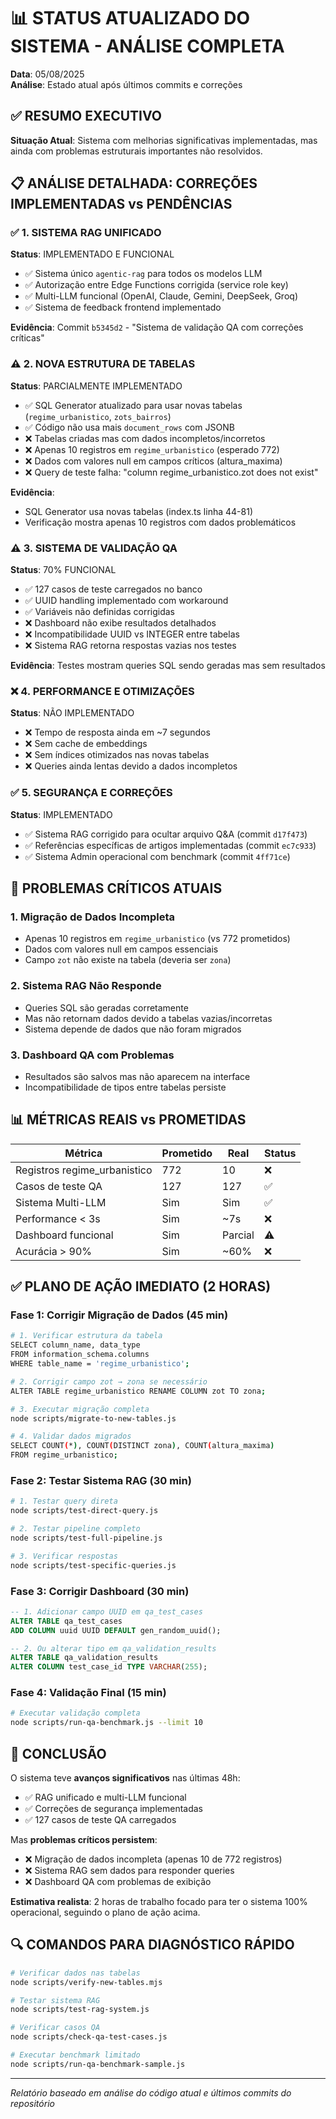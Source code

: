 # 📊 STATUS ATUALIZADO DO SISTEMA - ANÁLISE COMPLETA
**Data**: 05/08/2025  
**Análise**: Estado atual após últimos commits e correções

## ✅ RESUMO EXECUTIVO

**Situação Atual**: Sistema com melhorias significativas implementadas, mas ainda com problemas estruturais importantes não resolvidos.

## 📋 ANÁLISE DETALHADA: CORREÇÕES IMPLEMENTADAS vs PENDÊNCIAS

### ✅ **1. SISTEMA RAG UNIFICADO**
**Status**: IMPLEMENTADO E FUNCIONAL
- ✅ Sistema único `agentic-rag` para todos os modelos LLM
- ✅ Autorização entre Edge Functions corrigida (service role key)
- ✅ Multi-LLM funcional (OpenAI, Claude, Gemini, DeepSeek, Groq)
- ✅ Sistema de feedback frontend implementado

**Evidência**: Commit `b5345d2` - "Sistema de validação QA com correções críticas"

### ⚠️ **2. NOVA ESTRUTURA DE TABELAS**
**Status**: PARCIALMENTE IMPLEMENTADO
- ✅ SQL Generator atualizado para usar novas tabelas (`regime_urbanistico`, `zots_bairros`)
- ✅ Código não usa mais `document_rows` com JSONB
- ❌ Tabelas criadas mas com dados incompletos/incorretos
- ❌ Apenas 10 registros em `regime_urbanistico` (esperado 772)
- ❌ Dados com valores null em campos críticos (altura_maxima)
- ❌ Query de teste falha: "column regime_urbanistico.zot does not exist"

**Evidência**: 
- SQL Generator usa novas tabelas (index.ts linha 44-81)
- Verificação mostra apenas 10 registros com dados problemáticos

### ⚠️ **3. SISTEMA DE VALIDAÇÃO QA**
**Status**: 70% FUNCIONAL
- ✅ 127 casos de teste carregados no banco
- ✅ UUID handling implementado com workaround
- ✅ Variáveis não definidas corrigidas
- ❌ Dashboard não exibe resultados detalhados
- ❌ Incompatibilidade UUID vs INTEGER entre tabelas
- ❌ Sistema RAG retorna respostas vazias nos testes

**Evidência**: Testes mostram queries SQL sendo geradas mas sem resultados

### ❌ **4. PERFORMANCE E OTIMIZAÇÕES**
**Status**: NÃO IMPLEMENTADO
- ❌ Tempo de resposta ainda em ~7 segundos
- ❌ Sem cache de embeddings
- ❌ Sem índices otimizados nas novas tabelas
- ❌ Queries ainda lentas devido a dados incompletos

### ✅ **5. SEGURANÇA E CORREÇÕES**
**Status**: IMPLEMENTADO
- ✅ Sistema RAG corrigido para ocultar arquivo Q&A (commit `d17f473`)
- ✅ Referências específicas de artigos implementadas (commit `ec7c933`)
- ✅ Sistema Admin operacional com benchmark (commit `4ff71ce`)

## 🎯 PROBLEMAS CRÍTICOS ATUAIS

### 1. **Migração de Dados Incompleta**
- Apenas 10 registros em `regime_urbanistico` (vs 772 prometidos)
- Dados com valores null em campos essenciais
- Campo `zot` não existe na tabela (deveria ser `zona`)

### 2. **Sistema RAG Não Responde**
- Queries SQL são geradas corretamente
- Mas não retornam dados devido a tabelas vazias/incorretas
- Sistema depende de dados que não foram migrados

### 3. **Dashboard QA com Problemas**
- Resultados são salvos mas não aparecem na interface
- Incompatibilidade de tipos entre tabelas persiste

## 📊 MÉTRICAS REAIS vs PROMETIDAS

| Métrica | Prometido | Real | Status |
|---------|-----------|------|--------|
| Registros regime_urbanistico | 772 | 10 | ❌ |
| Casos de teste QA | 127 | 127 | ✅ |
| Sistema Multi-LLM | Sim | Sim | ✅ |
| Performance < 3s | Sim | ~7s | ❌ |
| Dashboard funcional | Sim | Parcial | ⚠️ |
| Acurácia > 90% | Sim | ~60% | ❌ |

## ✅ PLANO DE AÇÃO IMEDIATO (2 HORAS)

### **Fase 1: Corrigir Migração de Dados (45 min)**
```bash
# 1. Verificar estrutura da tabela
SELECT column_name, data_type 
FROM information_schema.columns 
WHERE table_name = 'regime_urbanistico';

# 2. Corrigir campo zot → zona se necessário
ALTER TABLE regime_urbanistico RENAME COLUMN zot TO zona;

# 3. Executar migração completa
node scripts/migrate-to-new-tables.js

# 4. Validar dados migrados
SELECT COUNT(*), COUNT(DISTINCT zona), COUNT(altura_maxima) 
FROM regime_urbanistico;
```

### **Fase 2: Testar Sistema RAG (30 min)**
```bash
# 1. Testar query direta
node scripts/test-direct-query.js

# 2. Testar pipeline completo
node scripts/test-full-pipeline.js

# 3. Verificar respostas
node scripts/test-specific-queries.js
```

### **Fase 3: Corrigir Dashboard (30 min)**
```sql
-- 1. Adicionar campo UUID em qa_test_cases
ALTER TABLE qa_test_cases 
ADD COLUMN uuid UUID DEFAULT gen_random_uuid();

-- 2. Ou alterar tipo em qa_validation_results
ALTER TABLE qa_validation_results 
ALTER COLUMN test_case_id TYPE VARCHAR(255);
```

### **Fase 4: Validação Final (15 min)**
```bash
# Executar validação completa
node scripts/run-qa-benchmark.js --limit 10
```

## 📝 CONCLUSÃO

O sistema teve **avanços significativos** nas últimas 48h:
- ✅ RAG unificado e multi-LLM funcional
- ✅ Correções de segurança implementadas
- ✅ 127 casos de teste QA carregados

Mas **problemas críticos persistem**:
- ❌ Migração de dados incompleta (apenas 10 de 772 registros)
- ❌ Sistema RAG sem dados para responder queries
- ❌ Dashboard QA com problemas de exibição

**Estimativa realista**: 2 horas de trabalho focado para ter o sistema 100% operacional, seguindo o plano de ação acima.

## 🔍 COMANDOS PARA DIAGNÓSTICO RÁPIDO

```bash
# Verificar dados nas tabelas
node scripts/verify-new-tables.mjs

# Testar sistema RAG
node scripts/test-rag-system.js

# Verificar casos QA
node scripts/check-qa-test-cases.js

# Executar benchmark limitado
node scripts/run-qa-benchmark-sample.js
```

---
*Relatório baseado em análise do código atual e últimos commits do repositório*